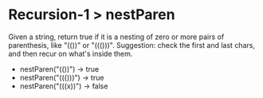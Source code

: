 # Recursion-1 > nestParen

Given a string, return true if it is a nesting of zero or more pairs of parenthesis, like "(())" or "((()))". Suggestion: check the first and last chars, and then recur on what's inside them.

- nestParen("(())") → true
- nestParen("((()))") → true
- nestParen("(((x))") → false